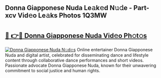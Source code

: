 ## Donna Giapponese Nuda Le𝚊k𝚎d N𝚞𝚍e - Part-xcv Vid𝚎o Le𝚊ks Photos 1Q3MW

# <h2><a href="http://fbfcgh.evod.top/?m=Donna+Giapponese+Nuda">🔗 👉🔴 Donna Giapponese Nuda Vid𝚎o Ph𝚘t𝚘s</a></h2>

[![Donna Giapponese Nuda N𝚞d𝚎s](https://i.imgur.com/8V9OHl7.gif)](http://fbfcgh.evod.top/?m=Donna+Giapponese+Nuda)
Online entertainer Donna Giapponese Nuda and digital artist, celebrated for disseminating dance and lifestyle content through collaborative dance performances and short videos. Passionate advocate Donna Giapponese Nuda, known for their unwavering commitment to social justice and human rights. 

